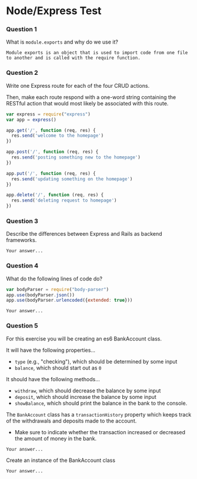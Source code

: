 # Node/Express Test

### Question 1

What is `module.exports` and why do we use it?

```text
Module exports is an object that is used to import code from one file to another and is called with the require function.
```

### Question 2

Write one Express route for each of the four CRUD actions.

Then, make each route respond with a one-word string containing the RESTful action that would most likely be associated with this route.

```js
var express = require("express")
var app = express()

app.get('/', function (req, res) {
  res.send('welcome to the homepage')
})

app.post('/', function (req, res) {
  res.send('posting something new to the homepage')
})

app.put('/', function (req, res) {
  res.send('updating something on the homepage')
})

app.delete('/', function (req, res) {
  res.send('deleting request to homepage')
})

```

### Question 3

Describe the differences between Express and Rails as backend frameworks.

```text
Your answer...
```

### Question 4

What do the following lines of code do?

```js
var bodyParser = require("body-parser")
app.use(bodyParser.json())
app.use(bodyParser.urlencoded({extended: true}))
```

```text
Your answer...
```

### Question 5

For this exercise you will be creating an es6 BankAccount class.

It will have the following properties...
* `type` (e.g., "checking"), which should be determined by some input
* `balance`, which should start out as `0`

It should have the following methods...
* `withdraw`, which should decrease the balance by some input
* `deposit`, which should increase the balance by some input
* `showBalance`, which should print the balance in the bank to the console.

The `BankAccount` class has a `transactionHistory` property which keeps track of the withdrawals and deposits made to the account.
* Make sure to indicate whether the transaction increased or decreased the amount of money in the bank.

```text
Your answer...
```

Create an instance of the BankAccount class

```text
Your answer...
```
